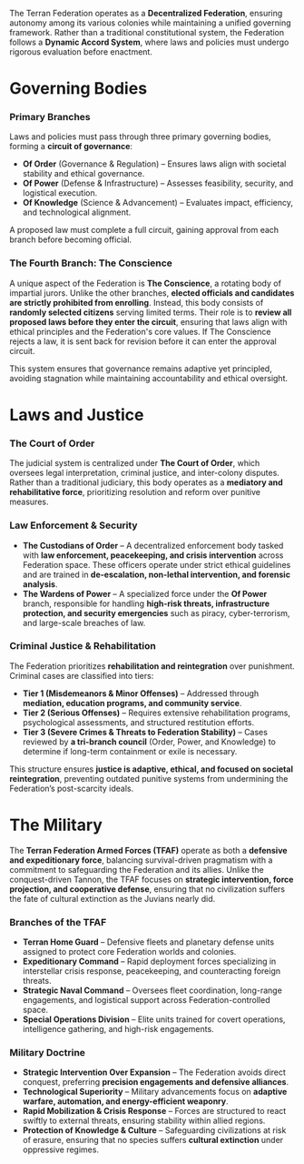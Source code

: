 The Terran Federation operates as a **Decentralized Federation**, ensuring autonomy among its various colonies while maintaining a unified governing framework. Rather than a traditional constitutional system, the Federation follows a **Dynamic Accord System**, where laws and policies must undergo rigorous evaluation before enactment.

# **Governing Bodies**

### **Primary Branches**

Laws and policies must pass through three primary governing bodies, forming a **circuit of governance**:

- **Of Order** (Governance & Regulation) – Ensures laws align with societal stability and ethical governance.
- **Of Power** (Defense & Infrastructure) – Assesses feasibility, security, and logistical execution.
- **Of Knowledge** (Science & Advancement) – Evaluates impact, efficiency, and technological alignment.

A proposed law must complete a full circuit, gaining approval from each branch before becoming official.

### **The Fourth Branch: The Conscience**

A unique aspect of the Federation is **The Conscience**, a rotating body of impartial jurors. Unlike the other branches, **elected officials and candidates are strictly prohibited from enrolling**. Instead, this body consists of **randomly selected citizens** serving limited terms. Their role is to **review all proposed laws before they enter the circuit**, ensuring that laws align with ethical principles and the Federation's core values. If The Conscience rejects a law, it is sent back for revision before it can enter the approval circuit.

This system ensures that governance remains adaptive yet principled, avoiding stagnation while maintaining accountability and ethical oversight.

# Laws and Justice

### **The Court of Order**

The judicial system is centralized under **The Court of Order**, which oversees legal interpretation, criminal justice, and inter-colony disputes. Rather than a traditional judiciary, this body operates as a **mediatory and rehabilitative force**, prioritizing resolution and reform over punitive measures.

### **Law Enforcement & Security**

- **The Custodians of Order** – A decentralized enforcement body tasked with **law enforcement, peacekeeping, and crisis intervention** across Federation space. These officers operate under strict ethical guidelines and are trained in **de-escalation, non-lethal intervention, and forensic analysis**.
- **The Wardens of Power** – A specialized force under the **Of Power** branch, responsible for handling **high-risk threats, infrastructure protection, and security emergencies** such as piracy, cyber-terrorism, and large-scale breaches of law.

### **Criminal Justice & Rehabilitation**

The Federation prioritizes **rehabilitation and reintegration** over punishment. Criminal cases are classified into tiers:

- **Tier 1 (Misdemeanors & Minor Offenses)** – Addressed through **mediation, education programs, and community service**.
- **Tier 2 (Serious Offenses)** – Requires extensive rehabilitation programs, psychological assessments, and structured restitution efforts.
- **Tier 3 (Severe Crimes & Threats to Federation Stability)** – Cases reviewed by **a tri-branch council** (Order, Power, and Knowledge) to determine if long-term containment or exile is necessary.

This structure ensures **justice is adaptive, ethical, and focused on societal reintegration**, preventing outdated punitive systems from undermining the Federation’s post-scarcity ideals.

# **The Military**

The **Terran Federation Armed Forces (TFAF)** operate as both a **defensive and expeditionary force**, balancing survival-driven pragmatism with a commitment to safeguarding the Federation and its allies. Unlike the conquest-driven Tannon, the TFAF focuses on **strategic intervention, force projection, and cooperative defense**, ensuring that no civilization suffers the fate of cultural extinction as the Juvians nearly did.

### **Branches of the TFAF**

- **Terran Home Guard** – Defensive fleets and planetary defense units assigned to protect core Federation worlds and colonies.
- **Expeditionary Command** – Rapid deployment forces specializing in interstellar crisis response, peacekeeping, and counteracting foreign threats.
- **Strategic Naval Command** – Oversees fleet coordination, long-range engagements, and logistical support across Federation-controlled space.
- **Special Operations Division** – Elite units trained for covert operations, intelligence gathering, and high-risk engagements.

### **Military Doctrine**

- **Strategic Intervention Over Expansion** – The Federation avoids direct conquest, preferring **precision engagements and defensive alliances**.
- **Technological Superiority** – Military advancements focus on **adaptive warfare, automation, and energy-efficient weaponry**.
- **Rapid Mobilization & Crisis Response** – Forces are structured to react swiftly to external threats, ensuring stability within allied regions.
- **Protection of Knowledge & Culture** – Safeguarding civilizations at risk of erasure, ensuring that no species suffers **cultural extinction** under oppressive regimes.
